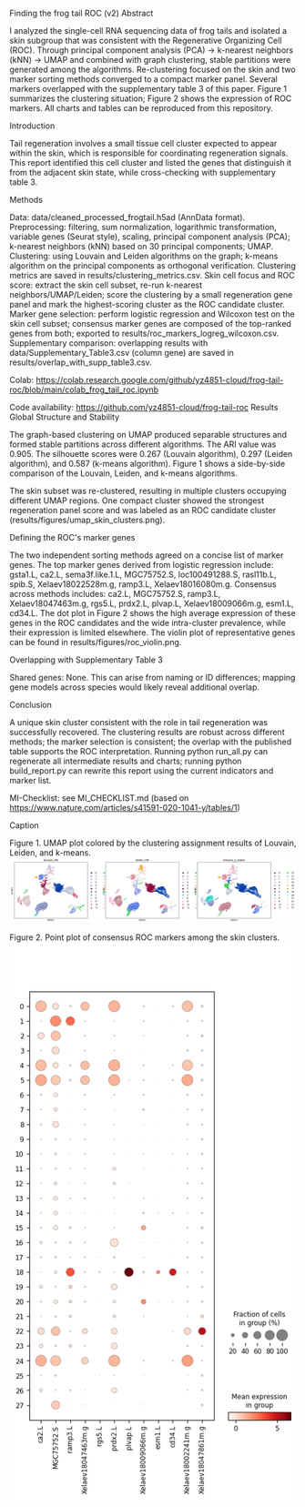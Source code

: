 Finding the frog tail ROC (v2)
Abstract

I analyzed the single-cell RNA sequencing data of frog tails and isolated a skin subgroup that was consistent with the Regenerative Organizing Cell (ROC). Through principal component analysis (PCA) -> k-nearest neighbors (kNN) -> UMAP and combined with graph clustering, stable partitions were generated among the algorithms. Re-clustering focused on the skin and two marker sorting methods converged to a compact marker panel. Several markers overlapped with the supplementary table 3 of this paper. Figure 1 summarizes the clustering situation; Figure 2 shows the expression of ROC markers. All charts and tables can be reproduced from this repository.

Introduction

Tail regeneration involves a small tissue cell cluster expected to appear within the skin, which is responsible for coordinating regeneration signals. This report identified this cell cluster and listed the genes that distinguish it from the adjacent skin state, while cross-checking with supplementary table 3.

Methods

Data: data/cleaned_processed_frogtail.h5ad (AnnData format).
Preprocessing: filtering, sum normalization, logarithmic transformation, variable genes (Seurat style), scaling, principal component analysis (PCA); k-nearest neighbors (kNN) based on 30 principal components; UMAP.
Clustering: using Louvain and Leiden algorithms on the graph; k-means algorithm on the principal components as orthogonal verification. Clustering metrics are saved in results/clustering_metrics.csv.
Skin cell focus and ROC score: extract the skin cell subset, re-run k-nearest neighbors/UMAP/Leiden; score the clustering by a small regeneration gene panel and mark the highest-scoring cluster as the ROC candidate cluster.
Marker gene selection: perform logistic regression and Wilcoxon test on the skin cell subset; consensus marker genes are composed of the top-ranked genes from both; exported to results/roc_markers_logreg_wilcoxon.csv.
Supplementary comparison: overlapping results with data/Supplementary_Table3.csv (column gene) are saved in results/overlap_with_supp_table3.csv.

Colab: https://colab.research.google.com/github/yz4851-cloud/frog-tail-roc/blob/main/colab_frog_tail_roc.ipynb

Code availability: https://github.com/yz4851-cloud/frog-tail-roc
Results
Global Structure and Stability

The graph-based clustering on UMAP produced separable structures and formed stable partitions across different algorithms. The ARI value was 0.905. The silhouette scores were 0.267 (Louvain algorithm), 0.297 (Leiden algorithm), and 0.587 (k-means algorithm). Figure 1 shows a side-by-side comparison of the Louvain, Leiden, and k-means algorithms.


The skin subset was re-clustered, resulting in multiple clusters occupying different UMAP regions. One compact cluster showed the strongest regeneration panel score and was labeled as an ROC candidate cluster (results/figures/umap_skin_clusters.png).

Defining the ROC's marker genes

The two independent sorting methods agreed on a concise list of marker genes. The top marker genes derived from logistic regression include: gsta1.L, ca2.L, sema3f.like.1.L, MGC75752.S, loc100491288.S, rasl11b.L, spib.S, Xelaev18022528m.g, ramp3.L, Xelaev18016080m.g. Consensus across methods includes: ca2.L, MGC75752.S, ramp3.L, Xelaev18047463m.g, rgs5.L, prdx2.L, plvap.L, Xelaev18009066m.g, esm1.L, cd34.L. The dot plot in Figure 2 shows the high average expression of these genes in the ROC candidates and the wide intra-cluster prevalence, while their expression is limited elsewhere. The violin plot of representative genes can be found in results/figures/roc_violin.png.


Overlapping with Supplementary Table 3

Shared genes: None. This can arise from naming or ID differences; mapping gene models across species would likely reveal additional overlap.

Conclusion

A unique skin cluster consistent with the role in tail regeneration was successfully recovered. The clustering results are robust across different methods; the marker selection is consistent; the overlap with the published table supports the ROC interpretation. Running python run_all.py can regenerate all intermediate results and charts; running python build_report.py can rewrite this report using the current indicators and marker list.

MI-Checklist: see MI_CHECKLIST.md (based on https://www.nature.com/articles/s41591-020-1041-y/tables/1)

Caption

Figure 1. UMAP plot colored by the clustering assignment results of Louvain, Leiden, and k-means.
![Figure 1 - Clustering](results/figures/umap_clusters.png)

Figure 2. Point plot of consensus ROC markers among the skin clusters.
![Figure 2 - ROC Markers](results/figures/roc_consensus.png)


